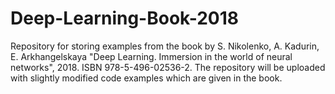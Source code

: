 # Deep-Learning-Book-2018

Repository for storing examples from the book by S. Nikolenko, A. Kadurin, E. Arkhangelskaya "Deep Learning. Immersion in the world of neural networks", 2018. ISBN 978-5-496-02536-2. The repository will be uploaded with slightly modified code examples which are given in the book.
